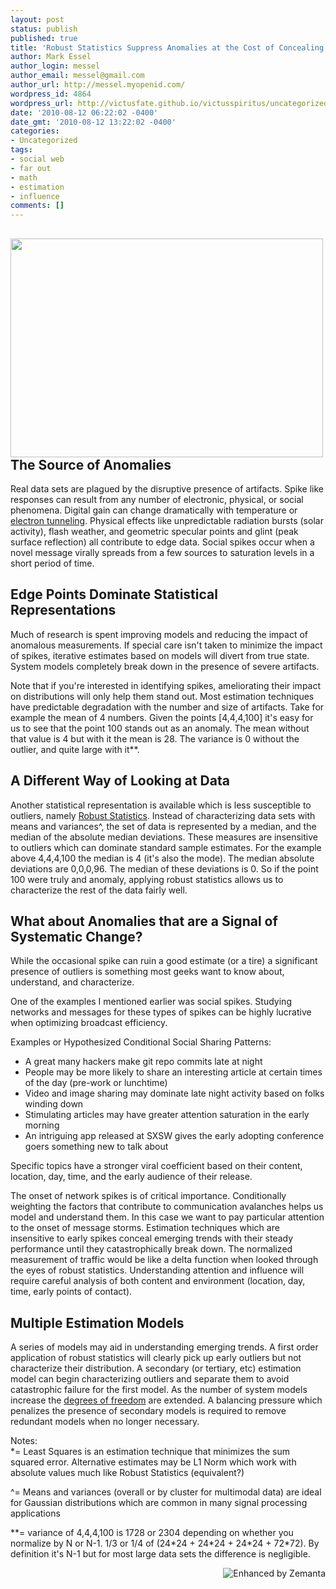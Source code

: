```yaml
---
layout: post
status: publish
published: true
title: 'Robust Statistics Suppress Anomalies at the Cost of Concealing Emerging Trends '
author: Mark Essel
author_login: messel
author_email: messel@gmail.com
author_url: http://messel.myopenid.com/
wordpress_id: 4864
wordpress_url: http://victusfate.github.io/victusspiritus/uncategorized/2010/08/12/robust-statistics-suppress-anomalies-at-the-cost-of-concealing-emerging-trends/
date: '2010-08-12 06:22:02 -0400'
date_gmt: '2010-08-12 13:22:02 -0400'
categories:
- Uncategorized
tags:
- social web
- far out
- math
- estimation
- influence
comments: []
---
```

<h2><a href="http://silvertonconsulting.com/blog/2010/03/23/spc-results-iops-vs-capacity-chart-of-the-month/"><img class="aligncenter wp-image-4867" title="Clusters" src="{{ site.url }}/assets/2010/08/Clusters1.jpg" alt="" width="500" height="350" /></a>The Source of Anomalies</h2>
<p>Real data sets are plagued by the disruptive presence of artifacts. Spike like responses can result from any number of electronic, physical, or social phenomena. Digital gain can change dramatically with temperature or <a class="zem_slink" title="Quantum tunnelling" rel="wikipedia" href="http://en.wikipedia.org/wiki/Quantum_tunnelling">electron tunneling</a>. Physical effects like unpredictable radiation bursts (solar activity), flash weather, and geometric specular points and glint (peak surface reflection) all contribute to edge data. Social spikes occur when a novel message virally spreads from a few sources to saturation levels in a short period of time.</p>
<h2>Edge Points Dominate Statistical Representations</h2>
<p>Much of research is spent improving models and reducing the impact of anomalous measurements. If special care isn't taken to minimize the impact of spikes, iterative estimates based on models will divert from true state. System models completely break down in the presence of severe artifacts.</p>
<p>Note that if you're interested in identifying spikes, ameliorating their impact on distributions will only help them stand out. Most estimation techniques have predictable degradation  with the number and size of artifacts. Take for example the mean of 4 numbers. Given the points [4,4,4,100] it's easy for us to see that the point 100 stands out as an anomaly. The mean without that value is 4 but with it the mean is 28. The variance is 0 without the outlier, and quite large with it**.</p>
<h2>A Different Way of Looking at Data</h2>
<p>Another statistical representation is available which is less susceptible to outliers, namely <a class="zem_slink" title="Robust statistics" rel="wikipedia" href="http://en.wikipedia.org/wiki/Robust_statistics">Robust Statistics</a>. Instead of characterizing  data sets with means and variances^, the set of data is represented by a median, and the median of the absolute median deviations. These measures are insensitive to outliers which can dominate standard sample estimates. For the example above 4,4,4,100 the median is 4 (it's also the mode). The median absolute deviations are 0,0,0,96. The median of these deviations is 0. So if the point 100 were truly and anomaly, applying robust statistics allows us to characterize the rest of the data fairly well.</p>
<h2>What about Anomalies that are a Signal of Systematic Change?</h2>
<p>While the occasional spike can ruin a good estimate (or a tire) a significant presence of outliers is something most geeks want to know about, understand, and characterize.</p>
<p>One of the examples I mentioned earlier was social spikes. Studying networks and messages for these types of spikes can be highly lucrative when optimizing broadcast efficiency.</p>
<p>Examples or Hypothesized Conditional Social Sharing Patterns:</p>
<ul>
<li>A great many hackers make git repo commits late at night</li>
<li>People may be more likely to share an interesting article at certain times of the day (pre-work or lunchtime)</li>
<li>Video and image sharing may dominate late night activity based on folks winding down</li>
<li>Stimulating articles may have greater attention saturation in the early morning</li>
<li>An intriguing app released at SXSW gives the early adopting conference goers something new to talk about</li>
</ul>
<p>Specific topics have a stronger viral coefficient based on their content, location, day, time, and the early audience of their release.</p>
<p>The onset of network spikes is of critical importance. Conditionally weighting the factors that contribute to communication avalanches helps us model and understand them. In this case we want to pay particular attention to the onset of message storms. Estimation techniques which are insensitive to early spikes conceal emerging trends with their steady performance until they catastrophically break down. The normalized measurement of traffic would be like a delta function when looked through the eyes of robust statistics. Understanding attention and influence will require careful analysis of both content and environment (location, day, time, early points of contact).</p>
<h2>Multiple Estimation Models</h2>
<p>A series of models may aid in understanding emerging trends. A first order application of robust statistics will clearly pick up early outliers but not characterize their distribution. A secondary (or tertiary, etc) estimation model can begin characterizing outliers and separate them to avoid catastrophic failure for the first model.  As the number of system models increase the <a class="zem_slink" title="Degrees of freedom (statistics)" rel="wikipedia" href="http://en.wikipedia.org/wiki/Degrees_of_freedom_%28statistics%29">degrees of freedom</a> are extended. A balancing pressure which penalizes the presence of secondary models is required to remove redundant models when no longer necessary.</p>
<p>Notes:<br />
*= Least Squares is an estimation technique that minimizes the sum squared error. Alternative estimates may be L1 Norm which work with absolute values much like Robust Statistics (equivalent?)</p>
<p>^= Means and variances (overall or by cluster for multimodal data) are ideal for Gaussian distributions which are common in many signal processing applications</p>
<p>**=  variance of 4,4,4,100 is 1728 or  2304 depending on whether you normalize by N or N-1. 1/3 or 1/4 of (24*24 + 24*24 + 24*24 + 72*72). By definition it's N-1 but for most large data sets the difference is negligible.</p>
<div class="zemanta-pixie" style="margin-top: 10px; height: 15px;"><a class="zemanta-pixie-a" title="Enhanced by Zemanta" href="http://www.zemanta.com/"><img class="zemanta-pixie-img" style="border: none; float: right;" src="http://img.zemanta.com/zemified_e.png?x-id=b2d0cea0-8acf-4730-9f37-f28b7346f2fa" alt="Enhanced by Zemanta" /></a><span class="zem-script more-related pretty-attribution"><script src="http://static.zemanta.com/readside/loader.js" type="text/javascript"></script></span></div>
